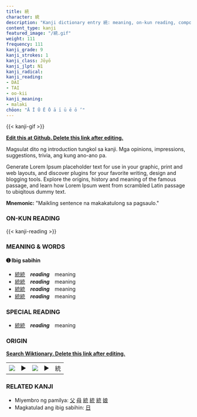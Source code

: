 ```yaml
---
title: 統
character: 統
description: "Kanji dictionary entry 統: meaning, on-kun reading, compounds, origin, related kanji"
content_type: kanji
featured_image: "/統.gif"
weight: 111
frequency: 111
kanji_grade: 9
kanji_strokes: 1
kanji_class: Jōyō
kanji_jlpt: N1
kanji_radical: 
kanji_reading: 
- DAI
- TAI
- oo-kii
kanji_meaning:
- malaki
chōon: "Ā Ī Ū Ē Ō ā ī ū ē ō ’"
---
```

[//]: # (Don't edit the line below. Kanji animated GIF code is automatically generated.)
{{< kanji-gif >}}

[//]: # (Edit below this line.)

**[Edit this at Github. Delete this link after editing.](https://github.com/tim0g/tim/tree/main/content/kanji/統/index.md)**

Magsulat dito ng introduction tungkol sa kanji. Mga opinions, impressions, suggestions, trivia, ang kung ano-ano pa.

Generate Lorem Ipsum placeholder text for use in your graphic, print and web layouts, and discover plugins for your favorite writing, design and blogging tools. Explore the origins, history and meaning of the famous passage, and learn how Lorem Ipsum went from scrambled Latin passage to ubiqitous dummy text.
 
**Mnemonic:** "Maikling sentence na makakatulong sa pagsaulo."

### ON-KUN READING

[//]: # (Don't edit the line below. ON-KUN READING code is automatically generated.)
{{< kanji-reading >}}

### MEANING & WORDS

#### ➊ **Ibig sabihin**
  - [統](../統)[統](../統)　***reading***　meaning
  - [統](../統)[統](../統)　***reading***　meaning
  - [統](../統)[統](../統)　***reading***　meaning
  - [統](../統)[統](../統)　***reading***　meaning

### SPECIAL READING
  - [統](../統)[統](../統)　***reading***　meaning

### ORIGIN

**[Search Wiktionary. Delete this link after editing.](https://wiktionary.org/wiki/統)**
<table class="kanji-table"><tr><td>
<img src="60px-統-bronze.svg.png">
</td><td>▶</td><td>
<img src="60px-統-oracle.svg.png">
</td><td>▶</td>
<td class="kanji-origin">統</td>
</tr></table>

### RELATED KANJI
- Miyembro ng pamilya: [父](../父) [母](../母) [統](../統) [統](../統) [統](../統) [娘](../娘)
- Magkatulad ang ibig sabihin: [日](../日)
